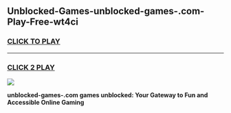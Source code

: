 
## Unblocked-Games-unblocked-games-.com-Play-Free-wt4ci
<h3>
<a href="https://premium76.site?title=unblocked-games-.com&ref=17A">CLICK TO PLAY</a></h3>
<hr>

<h3>
<a href="https://premium76.site?title=unblocked-games-.com&ref=17A">CLICK 2 PLAY</a>
  
</h3>

<a href="https://premium76.site?title=unblocked-games-.com&ref=17A"><img src="https://clearcache.store/games.png"></a>


**unblocked-games-.com games unblocked: Your Gateway to Fun and Accessible Online Gaming**
